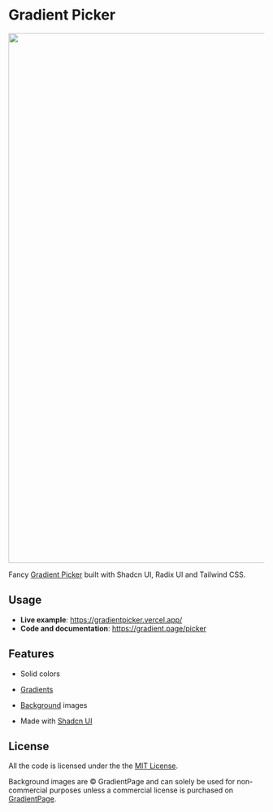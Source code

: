 # Gradient Picker

<a style="text-align:center;" href="https://gradientpicker.vercel.app/">
  <img width="1042" alt="image" src="https://github.com/Illyism/gradient-picker/assets/304283/7f47d752-a273-4a2e-bcc0-82865df7672a">
</a>

Fancy [Gradient Picker](https://gradientpicker.vercel.app/) built with Shadcn UI, Radix UI and Tailwind CSS.

## Usage

- **Live example**: https://gradientpicker.vercel.app/
- **Code and documentation**: https://gradient.page/picker

## Features

- Solid colors
- [Gradients](https://gradient.page/css/ui-gradients)
- [Background](https://gradient.page/wallpapers) images

- Made with [Shadcn UI](https://github.com/shadcn-ui/ui)

## License

All the code is licensed under the the [MIT License](https://gradient.page/license).

Background images are ©️ GradientPage and can solely be used for non-commercial purposes unless a commercial license is purchased on [GradientPage](https://gradient.page).
